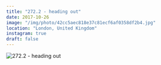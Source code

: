 ```yaml
---
title: "272.2 - heading out"
date: 2017-10-26
image: "/img/photo/42cc5aec818e37c81ecf6af0358df2b4.jpg"
location: "London, United Kingdom"
instagram: true
draft: false
---
```


![272.2 - heading out](/img/photo/42cc5aec818e37c81ecf6af0358df2b4.jpg)
